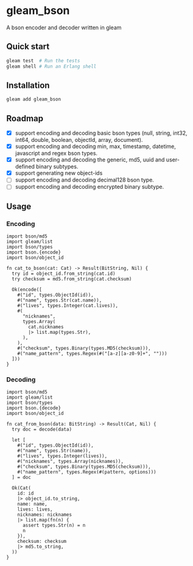 # gleam_bson

A bson encoder and decoder written in gleam

## Quick start

```sh
gleam test  # Run the tests
gleam shell # Run an Erlang shell
```

## Installation

```sh
gleam add gleam_bson
```

## Roadmap

- [x] support encoding and decoding basic bson types (null, string, int32, int64, double, boolean, objectId, array, document).
- [x] support encoding and decoding min, max, timestamp, datetime, javascript and regex bson types.
- [x] support encoding and decoding the generic, md5, uuid and user-defined binary subtypes.
- [x] support generating new object-ids
- [ ] support encoding and decoding decimal128 bson type.
- [ ] support encoding and decoding encrypted binary subtype.

## Usage

### Encoding

```gleam
import bson/md5
import gleam/list
import bson/types
import bson.{encode}
import bson/object_id

fn cat_to_bson(cat: Cat) -> Result(BitString, Nil) {
  try id = object_id.from_string(cat.id)
  try checksum = md5.from_string(cat.checksum)

  Ok(encode([
    #("id", types.ObjectId(id)),
    #("name", types.Str(cat.name)),
    #("lives", types.Integer(cat.lives)),
    #(
      "nicknames",
      types.Array(
        cat.nicknames
        |> list.map(types.Str),
      ),
    ),
    #("checksum", types.Binary(types.MD5(checksum))),
    #("name_pattern", types.Regex(#("[a-z][a-z0-9]+", "")))
  ]))
}
```

### Decoding

```gleam
import bson/md5
import gleam/list
import bson/types
import bson.{decode}
import bson/object_id

fn cat_from_bson(data: BitString) -> Result(Cat, Nil) {
  try doc = decode(data)

  let [
    #("id", types.ObjectId(id)),
    #("name", types.Str(name)),
    #("lives", types.Integer(lives)),
    #("nicknames", types.Array(nicknames)),
    #("checksum", types.Binary(types.MD5(checksum))),
    #("name_pattern", types.Regex(#(pattern, options)))
  ] = doc

  Ok(Cat(
    id: id
    |> object_id.to_string,
    name: name,
    lives: lives,
    nicknames: nicknames
    |> list.map(fn(n) {
      assert types.Str(n) = n
      n
    }),
    checksum: checksum
    |> md5.to_string,
  ))
}
```
